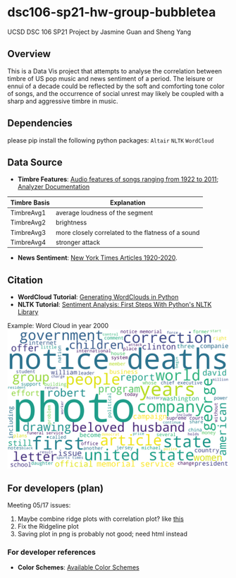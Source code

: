 # dsc106-sp21-hw-group-bubbletea

UCSD DSC 106 SP21 Project by Jasmine Guan and Sheng Yang

## Overview

This is a Data Vis project that attempts to analyse the correlation between timbre of US pop music and news sentiment of a period. The leisure or ennui of a decade could be reflected by the soft and comforting tone color of songs, and the occurrence of social unrest may likely be coupled with a sharp and aggressive timbre in music.

## Dependencies

please pip install the following python packages:
`Altair`
`NLTK`
`WordCloud`

## Data Source

- **Timbre Features**: [Audio features of songs ranging from 1922 to 2011](https://www.kaggle.com/uciml/msd-audio-features?select=year_prediction.csv); [Analyzer Documentation](http://modelai.gettysburg.edu/2012/music/docs/EchoNestAnalyzeDocumentation.pdf)

| Timbre Basis    | Explanation |
| ----------- | ----------- |
| TimbreAvg1  | average loudness of the segment  |
| TimbreAvg2  | brightness |
| TimbreAvg3  | more closely correlated to the flatness of a sound |
| TimbreAvg4  | stronger attack |

- **News Sentiment**: [New York Times Articles 1920-2020](https://www.kaggle.com/tumanovalexander/nyt-articles-data).

## Citation

- **WordCloud Tutorial**: [Generating WordClouds in Python](https://www.datacamp.com/community/tutorials/wordcloud-python)
- **NLTK Tutorial**: [Sentiment Analysis: First Steps With Python's NLTK Library](https://realpython.com/python-nltk-sentiment-analysis/)

Example: Word Cloud in year 2000 ![Word Cloud in 2000](report/word_cloud_plot_2000.png)

## For developers (plan)

Meeting 05/17 issues:

1. Maybe combine ridge plots with correlation plot? like [this](https://towardsdatascience.com/altair-plot-deconstruction-visualizing-the-correlation-structure-of-weather-data-38fb5668c5b1)
2. Fix the Ridgeline plot
3. Saving plot in png is probably not good; need html instead

### For developer references

- **Color Schemes**: [Available Color Schemes](https://vega.github.io/vega/docs/schemes/#reference)
